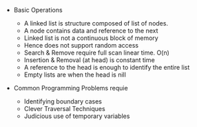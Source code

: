 * Basic Operations
  * A linked list is structure composed of list of nodes. 
  * A node contains data and reference to the next
  * Linked list is not a continuous block of memory
  * Hence does not support random access
  * Search & Remove require full scan linear time. O(n)
  * Insertion & Removal (at head) is constant time
  * A reference to the head is enough to identify the entire list
  * Empty lists are when the head is nill

* Common Programming Problems requie
  * Identifying boundary cases
  * Clever Traversal Techniques
  * Judicious use of temporary variables
